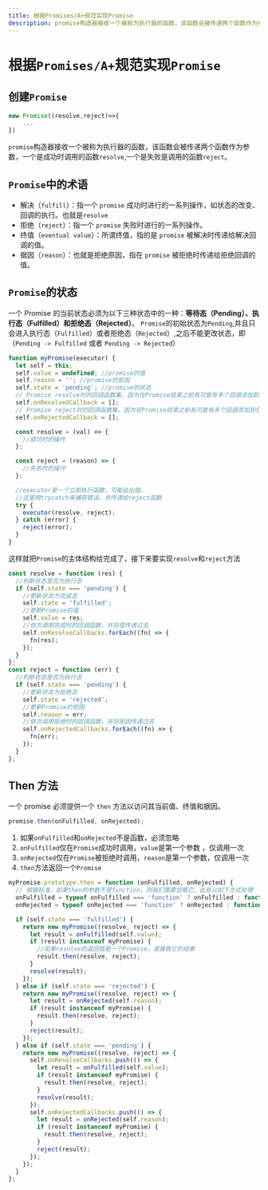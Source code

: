 ```yaml
---
title: 根据Promises/A+规范实现Promise
description: promise构造器接收一个被称为执行器的函数，该函数会被传递两个函数作为参数，一个是成功时调用的函数resolve,一个是失败是调用的函数reject。
---
```


# 根据`Promises/A+`规范实现`Promise`

## 创建`Promise`

```js
new Promise((resolve,reject)=>{
    ...
})
```

`promise`构造器接收一个被称为执行器的函数，该函数会被传递两个函数作为参数，一个是成功时调用的函数`resolve`,一个是失败是调用的函数`reject`。

## `Promise`中的术语

- 解决（`fulfill`）：指一个 `promise` 成功时进行的一系列操作，如状态的改变、回调的执行。也就是`resolve`
- 拒绝（`reject`）：指一个 `promise` 失败时进行的一系列操作。
- 终值（`eventual value`）：所谓终值，指的是 `promise` 被解决时传递给解决回调的值。
- 据因（`reason`）：也就是拒绝原因，指在 `promise` 被拒绝时传递给拒绝回调的值。

## `Promise`的状态

一个 Promise 的当前状态必须为以下三种状态中的一种：**等待态（Pending）、执行态（Fulfilled）和拒绝态（Rejected）**。
`Promise`的初始状态为`Pending`,并且只会进入执行态（`Fulfilled`）或者拒绝态（`Rejected`）,之后不能更改状态，即（`Pending -> Fulfilled` 或者 `Pending -> Rejected`）

```js
function myPromise(executor) {
  let self = this;
  self.value = undefined; //promise的值
  self.reason = ''; //promise的拒因
  self.state = 'pending'; //promise的状态
  // Promise resolve时的回调函数集，因为在Promise结束之前有可能有多个回调添加到它上面
  self.onResolvedCallback = [];
  // Promise reject时的回调函数集，因为在Promise结束之前有可能有多个回调添加到它上面
  self.onRejectedCallback = [];

  const resolve = (val) => {
    //成功时的操作
  };

  const reject = (reason) => {
    //失败时的操作
  };

  //executor是一个立即执行函数，可能会出错，
  //这里用trycatch来捕获错误，并传递给reject函数
  try {
    executor(resolve, reject);
  } catch (error) {
    reject(error);
  }
}
```

这样就把`Promise`的主体结构给完成了，接下来要实现`resolve`和`reject`方法

```js
const resolve = function (res) {
  //判断状态是否为执行态
  if (self.state === 'pending') {
    //更新状态为完成态
    self.state = 'fulfilled';
    //更新Promise的值
    self.value = res;
    //依次调用完成时的回调函数，并将值传递过去
    self.onResolveCallbacks.forEach((fn) => {
      fn(res);
    });
  }
};
const reject = function (err) {
  //判断状态是否为执行态
  if (self.state === 'pending') {
    //更新状态为拒绝态
    self.state = 'rejected';
    //更新Promise的拒因
    self.reason = err;
    //依次调用拒绝时的回调函数，并将拒因传递过去
    self.onRejectedCallbacks.forEach((fn) => {
      fn(err);
    });
  }
};
```

## Then 方法

一个 promise 必须提供一个 `then` 方法以访问其当前值、终值和据因。

```js
promise.then(onFulfilled, onRejected);
```

1. 如果`onFulfilled`和`onRejected`不是函数，必须忽略
2. `onFulfilled`仅在`Promise`成功时调用，`value`是第一个参数 ，仅调用一次
3. `onRejected`仅在`Promise`被拒绝时调用，`reason`是第一个参数，仅调用一次
4. `then`方法返回一个`Promise`

```js
myPromise.prototype.then = function (onFulfilled, onRejected) {
  // 根据标准，如果then的参数不是function，则我们需要忽略它，此处以如下方式处理
  onFulfilled = typeof onFulfilled === 'function' ? onFulfilled : function (value) {};
  onRejected = typeof onRejected === 'function' ? onRejected : function (reason) {};

  if (self.state === 'fulfilled') {
    return new myPromise((resolve, reject) => {
      let result = onFulfilled(self.value);
      if (result instanceof myPromise) {
        //如果resolve的返回值是一个Promise，直接取它的结果
        result.then(resolve, reject);
      }
      resolve(result);
    });
  } else if (self.state === 'rejected') {
    return new myPromise((resolve, reject) => {
      let result = onRejected(self.reason);
      if (result instanceof myPromise) {
        result.then(resolve, reject);
      }
      reject(result);
    });
  } else if (self.state === 'pending') {
    return new myPromise((resolve, reject) => {
      self.onResolveCallbacks.push(() => {
        let result = onFulfilled(self.value);
        if (result instanceof myPromise) {
          result.then(resolve, reject);
        }
        resolve(result);
      });
      self.onRejectedCallbacks.push(() => {
        let result = onRejected(self.reason);
        if (result instanceof myPromise) {
          result.then(resolve, reject);
        }
        reject(result);
      });
    });
  }
};
```
